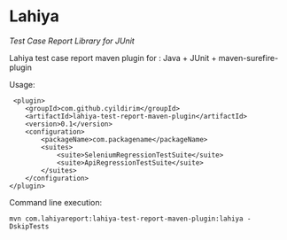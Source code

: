# Lahiya
*Test Case Report Library for JUnit*

Lahiya test case report maven plugin for : Java + JUnit + maven-surefire-plugin

Usage: 
```
 <plugin>
    <groupId>com.github.cyildirim</groupId>
    <artifactId>lahiya-test-report-maven-plugin</artifactId>
    <version>0.1</version>
    <configuration>
        <packageName>com.packagename</packageName>
        <suites>
            <suite>SeleniumRegressionTestSuite</suite>
            <suite>ApiRegressionTestSuite</suite>
        </suites>
    </configuration>
</plugin>

```

Command line execution: 

```
mvn com.lahiyareport:lahiya-test-report-maven-plugin:lahiya -DskipTests 

```